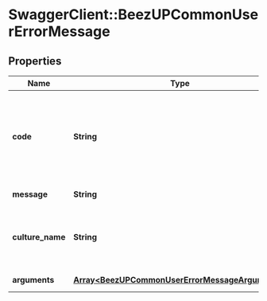 # SwaggerClient::BeezUPCommonUserErrorMessage

## Properties
Name | Type | Description | Notes
------------ | ------------- | ------------- | -------------
**code** | **String** | the error code. The error code can be a pattern containing the argument&#39;s name | 
**message** | **String** | The error message | 
**culture_name** | **String** | If the error is translated, the culture name will be indicated | [optional] 
**arguments** | [**Array&lt;BeezUPCommonUserErrorMessageArguments&gt;**](BeezUPCommonUserErrorMessageArguments.md) | a dictionary string/object | [optional] 


